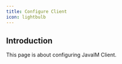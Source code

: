 ```yaml
---
title: Configure Client
icon: lightbulb
---
```


## Introduction

This page is about configuring JavaIM Client.

